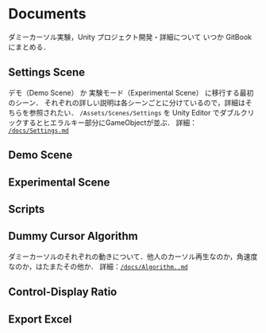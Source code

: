 # Documents

ダミーカーソル実験，Unity プロジェクト開発・詳細について
いつか GitBook にまとめる．

## Settings Scene

デモ（Demo Scene） か 実験モード（Experimental Scene） に移行する最初のシーン．
それぞれの詳しい説明は各シーンごとに分けているので，詳細はそちらを参照されたい．
`/Assets/Scenes/Settings` を Unity Editor でダブルクリックするとヒエラルキー部分にGameObjectが並ぶ．
詳細： [`/docs/Settings.md`](/Settings.md)

## Demo Scene

## Experimental Scene

## Scripts

## Dummy Cursor Algorithm

ダミーカーソルのそれぞれの動きについて．他人のカーソル再生なのか，角速度なのか，はたまたその他か．
詳細：[`/docs/Algorithm..md`](/Algorithm.md)

## Control-Display Ratio

## Export Excel


